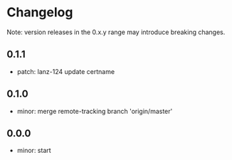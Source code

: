 # Changelog
Note: version releases in the 0.x.y range may introduce breaking changes.

## 0.1.1

- patch: lanz-124  update certname

## 0.1.0

- minor: merge remote-tracking branch 'origin/master'

## 0.0.0

- minor: start
